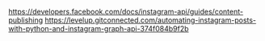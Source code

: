 https://developers.facebook.com/docs/instagram-api/guides/content-publishing
https://levelup.gitconnected.com/automating-instagram-posts-with-python-and-instagram-graph-api-374f084b9f2b